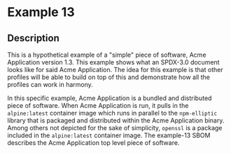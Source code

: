 # Example 13

## Description

This is a hypothetical example of a "simple" piece of software, Acme
Application version 1.3. This example shows what an SPDX-3.0 document looks
like for said Acme Application. The idea for this example is that other
profiles will be able to build on top of this and demonstrate how all the
profiles can work in harmony.

In this specific example, Acme Application is a bundled and distributed piece
of software. When Acme Application is run, it pulls in the `alpine:latest`
container image which runs in parallel to the `npm-elliptic` library that is
packaged and distributed within the Acme Application binary. Among others not
depicted for the sake of simplicity, `openssl` is a package included in the
`alpine:latest` container image. The example-13 SBOM describes the Acme
Application top level piece of software.
